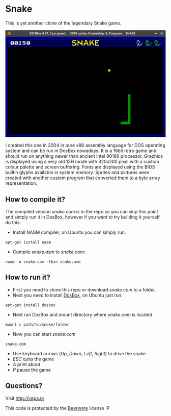 # Snake

This is yet another clone of the legendary Snake game.

![snake.png](https://github.com/cepa/snake/raw/master/snake.png)

I created this one in 2004 in pure x86 assembly language for DOS operating system
and can be run in DosBox nowadays. It is a 16bit retro game and should run on
anything newer than ancient Intel 80186 processor.
Graphics is displayed using a very old 13H mode with 320x200 pixel with a custom
colour palette and screen buffering. Fonts are displayed using the BIOS builtin
glyphs available in system memory. Sprites and pictures were created with another custom
program that converted them to a byte array representation.

## How to compile it?
The compiled version _snake.com_ is in the repo so you can skip this point and
simply run it in DosBox, however if you want to try building it yourself do this:

* Install NASM compiler, on Ubuntu you can simply run:
~~~
apt-get install nasm
~~~

* Compile _snake.asm_ to _snake.com_:
~~~
nasm -o snake.com -fbin snake.asm
~~~

## How to run it?
* First you need to clone this repo or download _snake.com_ to a folder.
* Next you need to install [DosBox](https://www.dosbox.com/), on Ubuntu just run:
~~~
apt-get install dosbox
~~~
* Next run DosBox and mount directory where _snake.com_ is located
~~~
mount c path/to/snake/folder
~~~
* Now you can start _snake.com_
~~~
snake.com
~~~
* Use keyboard arrows (_Up_, _Down_, _Left_, _Right_) to drive the snake
* _ESC_ quits the game
* _A_ print about
* _P_ pause the game

## Questions?
Visit http://cepa.io

This code is protected by the [Beerware](https://en.wikipedia.org/wiki/Beerware) license :P
